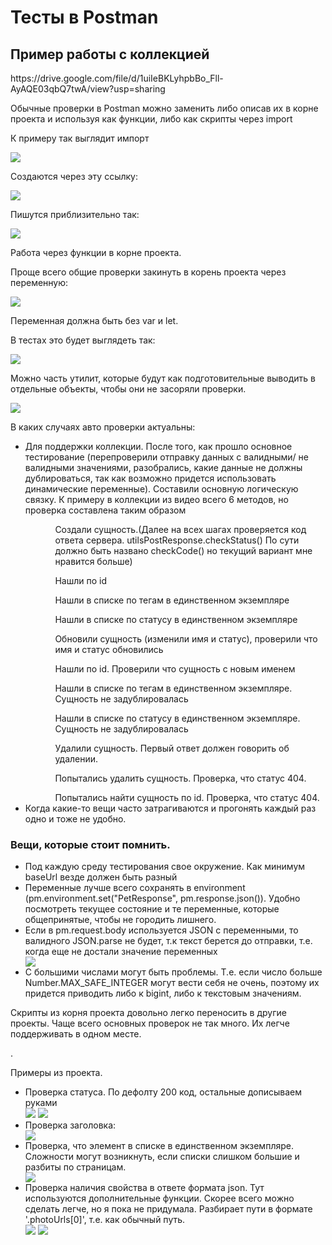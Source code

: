 <h1>Тесты в Postman</h1>
<h2>Пример работы с коллекцией</h2>
https://drive.google.com/file/d/1uiIeBKLyhpbBo_Fll-AyAQE03qbQ7twA/view?usp=sharing 
<p>Обычные проверки в Postman можно заменить либо описав их в корне проекта и используя как функции, либо как скрипты через import</p>
<p>К примеру так выглядит импорт</p>
<img src="https://github.com/terikaisterika/work_with_collection/assets/48588741/10e9756a-2d17-4282-bdca-92fb3953e5d0">
<p>Создаются через эту ссылку:</p>
<img src="https://github.com/terikaisterika/work_with_collection/assets/48588741/848b7c49-ff4c-4b65-8e92-f84c27e7a997">
<p>Пишутся приблизительно так:</p>
<img src="https://github.com/terikaisterika/work_with_collection/assets/48588741/eca3b356-a47c-4179-83f3-2bb3ba7860a3">
<p>Работа через функции в корне проекта.</p>
<p>Проще всего общие проверки закинуть в корень проекта через переменную:</p>
<img src="https://github.com/terikaisterika/work_with_collection/assets/48588741/d65f09f8-5491-4f12-a6de-e0f17fddaf41">
<p>Переменная должна быть без var и let.</p>
<p>В тестах это будет выглядеть так: </p>
<img src="https://github.com/terikaisterika/work_with_collection/assets/48588741/be574ca6-e546-42fd-a9ba-9d9cceb0efe6">
<p>Можно часть утилит, которые будут как подготовительные выводить в отдельные объекты, чтобы они не засоряли проверки.</p>
<img src="https://github.com/terikaisterika/work_with_collection/assets/48588741/a3f57e67-eff9-4659-9bf2-7477bf205a70">
<p>В каких случаях авто проверки актуальны:</p>
<ul>
  <li>Для поддержки коллекции. После того, как прошло основное тестирование (перепроверили отправку данных с валидными/ не валидными значениями, разобрались, какие данные не должны дублироваться, так как возможно придется использовать динамические переменные). Составили основную логическую связку. К примеру в коллекции из видео всего 6 методов, но проверка составлена таким образом</li>
  <ul>
    <ol>Создали сущность.(Далее на всех шагах проверяется код ответа сервера. utilsPostResponse.checkStatus() По сути должно быть названо checkCode() но текущий вариант мне нравится больше)</ol>
    <ol>Нашли по id</ol>
    <ol>Нашли в списке по тегам в единственном экземпляре</ol>
    <ol>Нашли в списке по статусу в единственном экземпляре</ol>
    <ol>Обновили сущность (изменили имя и статус), проверили что имя и статус обновились</ol>
    <ol>Нашли по id. Проверили что сущность с новым именем</ol>
    <ol>Нашли в списке по тегам в единственном экземпляре. Сущность не задублировалась</ol>
    <ol>Нашли в списке по статусу в единственном экземпляре. Сущность не задублировалась</ol>
    <ol>Удалили сущность. Первый ответ должен говорить об удалении.</ol>
    <ol>Попытались удалить сущность. Проверка, что статус 404.</ol>
    <ol>Попытались найти сущность по id. Проверка, что статус 404.</ol>
  </ul>
  <li>Когда какие-то вещи часто затрагиваются и прогонять каждый раз одно и тоже не удобно.</li>
</ul>

<h3>Вещи, которые стоит помнить.</h3>
<ul>
  <li>Под каждую среду тестирования свое окружение. Как минимум baseUrl везде должен быть разный</li>
  <li>Переменные лучше всего сохранять в environment (pm.environment.set("PetResponse", pm.response.json()). Удобно посмотреть текущее состояние и те переменные, которые общепринятые, чтобы не городить лишнего.</li>
  <li>Если в pm.request.body используется JSON с переменными, то валидного JSON.parse не будет, т.к текст берется до отправки, т.е. когда еще не достали значение переменных</li>
  <img src="https://github.com/terikaisterika/work_with_collection/assets/48588741/588c9cc3-be89-4ae4-8e2c-deab84635ae7">
  <li>С большими числами могут быть проблемы. Т.е. если число больше Number.MAX_SAFE_INTEGER могут вести себя не очень, поэтому их придется приводить либо к bigint, либо к текстовым значениям.</li>
</ul>
<p>Скрипты из корня проекта довольно легко переносить в другие проекты. Чаще всего основных проверок не так много. Их легче поддерживать в одном месте.</p>.
<p>Примеры из проекта.</p>
<ul>
  <li>Проверка статуса. По дефолту 200 код, остальные дописываем руками</li>
  <img src="https://github.com/terikaisterika/work_with_collection/assets/48588741/46671180-c5fc-480b-a524-0133655d5eb5"/>
  <img src="https://github.com/terikaisterika/work_with_collection/assets/48588741/8bf221e3-0296-49ad-91c3-6950258dc2b6"/>
  <li>
    Проверка заголовка:
  </li>
  <img src="https://github.com/terikaisterika/work_with_collection/assets/48588741/38403e58-b2b5-4ff5-971b-4908154d9ecc"/>
  <li>Проверка, что элемент в списке в единственном экземпляре. Сложности могут возникнуть, если списки слишком большие и разбиты по страницам.</li>
  <img src="https://github.com/terikaisterika/work_with_collection/assets/48588741/79e4d0f6-3484-4292-ab1a-daef1f6e63bb"/>
  <li>
    Проверка наличия свойства в ответе формата json. Тут используются дополнительные функции. Скорее всего можно сделать легче, но я пока не придумала. Разбирает пути в формате '.photoUrls[0]', т.е. как обычный путь.
    
  </li>
  <img src="https://github.com/terikaisterika/work_with_collection/assets/48588741/6232ba33-273f-4a5b-9ffc-1f03b7b0794e"/>
  <img src="https://github.com/terikaisterika/work_with_collection/assets/48588741/f34a8c8a-653a-4f2a-91bb-c194dce92a76"/>
</ul>






